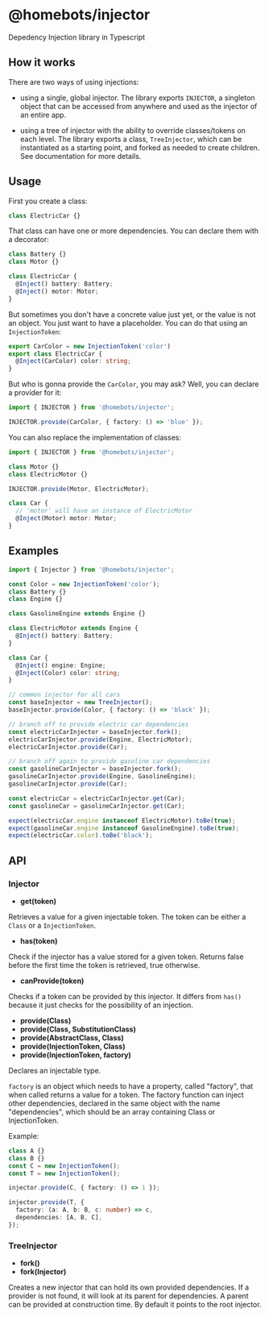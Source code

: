 # @homebots/injector

Depedency Injection library in Typescript

## How it works

There are two ways of using injections:

- using a single, global injector. The library exports `INJECTOR`, a singleton object that can be accessed from anywhere and used as the injector of an entire app.

- using a tree of injector with the ability to override classes/tokens on each level.
  The library exports a class, `TreeInjector`, which can be instantiated as a starting point, and forked as needed to create children. See documentation for more details.

## Usage

First you create a class:

```typescript
class ElectricCar {}
```

That class can have one or more dependencies.
You can declare them with a decorator:

```typescript
class Battery {}
class Motor {}

class ElectricCar {
  @Inject() battery: Battery;
  @Inject() motor: Motor;
}
```

But sometimes you don't have a concrete value just yet, or the value is not an object. You just want to have a placeholder.
You can do that using an `InjectionToken`:

```typescript
export CarColor = new InjectionToken('color')
export class ElectricCar {
  @Inject(CarColor) color: string;
}
```

But who is gonna provide the `CarColor`, you may ask?
Well, you can declare a provider for it:

```typescript
import { INJECTOR } from '@homebots/injector';

INJECTOR.provide(CarColor, { factory: () => 'blue' });
```

You can also replace the implementation of classes:

```typescript
import { INJECTOR } from '@homebots/injector';

class Motor {}
class ElectricMotor {}

INJECTOR.provide(Motor, ElectricMotor);

class Car {
  // 'motor' will have an instance of ElectricMotor
  @Inject(Motor) motor: Motor;
}
```

## Examples

```typescript
import { Injector } from '@homebots/injector';

const Color = new InjectionToken('color');
class Battery {}
class Engine {}

class GasolineEngine extends Engine {}

class ElectricMotor extends Engine {
  @Inject() battery: Battery;
}

class Car {
  @Inject() engine: Engine;
  @Inject(Color) color: string;
}

// common injector for all cars
const baseInjector = new TreeInjector();
baseInjector.provide(Color, { factory: () => 'black' });

// branch off to provide electric car dependencies
const electricCarInjector = baseInjector.fork();
electricCarInjector.provide(Engine, ElectricMotor);
electricCarInjector.provide(Car);

// branch off again to provide gasoline car dependencies
const gasolineCarInjector = baseInjector.fork();
gasolineCarInjector.provide(Engine, GasolineEngine);
gasolineCarInjector.provide(Car);

const electricCar = electricCarInjector.get(Car);
const gasolineCar = gasolineCarInjector.get(Car);

expect(electricCar.engine instanceof ElectricMotor).toBe(true);
expect(gasolineCar.engine instanceof GasolineEngine).toBe(true);
expect(electricCar.color).toBe('black');
```

## API

### Injector

- **get(token)**

Retrieves a value for a given injectable token. The token can be either a `Class` or a `InjectionToken`.

- **has(token)**

Check if the injector has a value stored for a given token. Returns false before the first time the token is retrieved, true otherwise.

- **canProvide(token)**

Checks if a token can be provided by this injector. It differs from `has()` because it just checks for the possibility of an injection.

- **provide(Class)**
- **provide(Class, SubstitutionClass)**
- **provide(AbstractClass, Class)**
- **provide(InjectionToken, Class)**
- **provide(InjectionToken, factory)**

Declares an injectable type.

`factory` is an object which needs to have a property, called "factory", that when called returns a value for a token.
The factory function can inject other dependencies, declared in the same object with the name "dependencies", which should be an array containing Class or InjectionToken.

Example:

```typescript
class A {}
class B {}
const C = new InjectionToken();
const T = new InjectionToken();

injector.provide(C, { factory: () => 1 });

injector.provide(T, {
  factory: (a: A, b: B, c: number) => c,
  dependencies: [A, B, C],
});
```

### TreeInjector

- **fork()**
- **fork(Injector)**

Creates a new injector that can hold its own provided dependencies. If a provider is not found, it will look at its parent for dependencies.
A parent can be provided at construction time. By default it points to the root injector.
